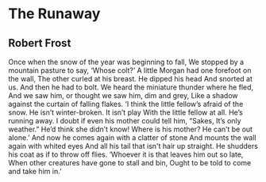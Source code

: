 # The Runaway
## Robert Frost
Once when the snow of the year was beginning to fall,
We stopped by a mountain pasture to say, ‘Whose colt?’
A little Morgan had one forefoot on the wall,
The other curled at his breast. He dipped his head
And snorted at us. And then he had to bolt.
We heard the miniature thunder where he fled,
And we saw him, or thought we saw him, dim and grey,
Like a shadow against the curtain of falling flakes.
‘I think the little fellow’s afraid of the snow.
He isn’t winter-broken. It isn’t play
With the little fellow at all. He’s running away.
I doubt if even his mother could tell him, “Sakes,
It’s only weather.” He’d think she didn’t know!
Where is his mother? He can’t be out alone.’
And now he comes again with a clatter of stone
And mounts the wall again with whited eyes
And all his tail that isn't hair up straight.
He shudders his coat as if to throw off flies.
‘Whoever it is that leaves him out so late,
When other creatures have gone to stall and bin,
Ought to be told to come and take him in.’